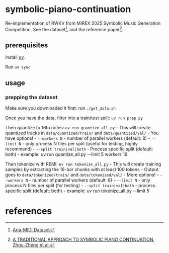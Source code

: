 # symbolic-piano-continuation
Re-implementation of RWKV from MIREX 2025 Symbolic Music Generation Competition. See the dataset[^1], and the reference paper[^2].

## prerequisites

Install
[uv](https://docs.astral.sh/uv/getting-started/installation/#standalone-installer).

Run `uv sync`

## usage

### prepping the dataset

Make sure you downloaded it first: run `./get_data.sh`

Once you have the data, filter into a train/test split: `uv run prep.py`

Then quantize to 16th notes: `uv run quantize_all.py`
    - This will create quantized tracks in `data/quantized/train/` and `data/quantized/val/`
    - You have options!
        - `--workers N` - number of parallel workers (default: 8)
        - `--limit N` - only process N files per split (useful for testing, highly recommend)
        - `--split train|val|both` - Process specific split (default: both)
        - example: uv run quantize_all.py --limit 5 workers 16

Then tokenize with REMI: `uv run tokenize_all.py`
    - This will create training samples by extracting the 16-bar chunks with at least 100 tokens
    - Output goes to `data/tokenized/train/` and `data/tokenized/val/`
    - More options!
        - `--workers N` - number of parallel workers (default: 8)
        - `--limit N` - only process N files per split (for testing)
        - `--split train|val|both` - process specific split (default: both)
        - example: uv run tokenize_all.py --limit 5

# references

[^1]: [Aria-MIDI Dataset](https://huggingface.co/datasets/loubb/aria-midi/resolve/main/aria-midi-v1-pruned-ext.tar.gz?download=true)
[^2]: [A TRADITIONAL APPROACH TO SYMBOLIC PIANO CONTINUATION, Zhou-Zheng et al.](https://futuremirex.com/portal/wp-content/uploads/2025/symbolic-music-generation/RWKV.pdf)
[^3]: [Symusic Document](https://yikai-liao.github.io/symusic/tutorials/midi_operations.html)
